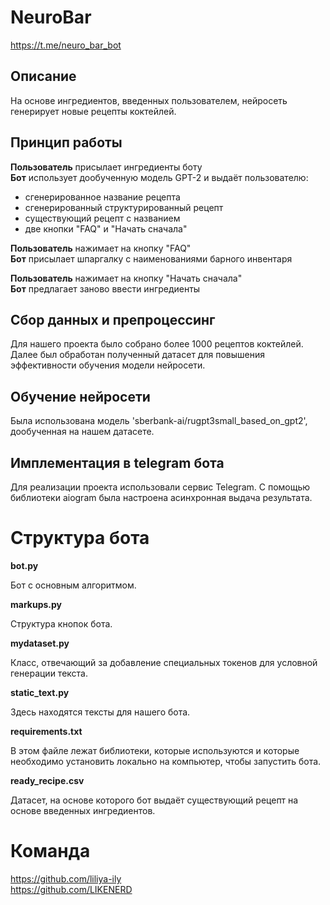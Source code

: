 # NeuroBar

https://t.me/neuro_bar_bot

## Описание

На основе ингредиентов, введенных пользователем, нейросеть генерирует новые рецепты коктейлей. 


## Принцип работы
**Пользователь** присылает ингредиенты боту<br />
**Бот** использует дообученную модель GPT-2 и выдаёт пользователю:<br />

 - сгенерированное название рецепта<br />
 - сгенерированный структурированный рецепт<br />
 - существующий рецепт с названием<br />
 - две кнопки "FAQ" и "Начать сначала"<br />
 
**Пользователь** нажимает на кнопку "FAQ" <br />
**Бот** присылает шпаргалку с наименованиями барного инвентаря <br />

**Пользователь** нажимает на кнопку "Начать сначала" <br />
**Бот** предлагает заново ввести ингредиенты <br />



## Сбор данных и препроцессинг

Для нашего проекта было собрано более 1000 рецептов коктейлей. Далее был обработан полученный датасет для повышения эффективности обучения модели нейросети. 

## Обучение нейросети

Была использована модель 'sberbank-ai/rugpt3small_based_on_gpt2', дообученная на нашем датасете.

## Имплементация в telegram бота

Для реализации проекта использовали сервис Telegram. С помощью библиотеки aiogram была настроена асинхронная выдача результата. 

# Структура бота

**bot.py**

Бот с основным алгоритмом. 

**markups.py**

Структура кнопок бота.

**mydataset.py**

Класс, отвечающий за добавление специальных токенов для условной генерации текста. 

**static_text.py**

Здесь находятся тексты для нашего бота. 

**requirements.txt**

В этом файле лежат библиотеки, которые используются и которые необходимо установить локально на компьютер, чтобы запустить бота. 

**ready_recipe.csv**

Датасет, на основе которого бот выдаёт существующий рецепт на основе введенных ингредиентов.

# Команда

https://github.com/liliya-ily<br />
https://github.com/LIKENERD
